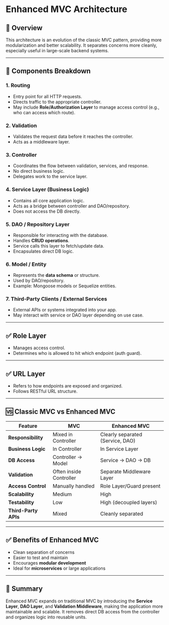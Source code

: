 # Enhanced MVC Architecture

## 📌 Overview

This architecture is an evolution of the classic MVC pattern, providing more modularization and better scalability. It separates concerns more cleanly, especially useful in large-scale backend systems.

---

## 🧱 Components Breakdown

### 1. **Routing**
- Entry point for all HTTP requests.
- Directs traffic to the appropriate controller.
- May include **Role/Authorization Layer** to manage access control (e.g., who can access which route).

### 2. **Validation**
- Validates the request data before it reaches the controller.
- Acts as a middleware layer.

### 3. **Controller**
- Coordinates the flow between validation, services, and response.
- No direct business logic.
- Delegates work to the service layer.

### 4. **Service Layer (Business Logic)**
- Contains all core application logic.
- Acts as a bridge between controller and DAO/repository.
- Does not access the DB directly.

### 5. **DAO / Repository Layer**
- Responsible for interacting with the database.
- Handles **CRUD operations**.
- Service calls this layer to fetch/update data.
- Encapsulates direct DB logic.

### 6. **Model / Entity**
- Represents the **data schema** or structure.
- Used by DAO/repository.
- Example: Mongoose models or Sequelize entities.

### 7. **Third-Party Clients / External Services**
- External APIs or systems integrated into your app.
- May interact with service or DAO layer depending on use case.

---

## ✅ Role Layer
- Manages access control.
- Determines who is allowed to hit which endpoint (auth guard).

---

## ✅ URL Layer
- Refers to how endpoints are exposed and organized.
- Follows RESTful URL structure.

---

## 🆚 Classic MVC vs Enhanced MVC

| Feature              | MVC                         | Enhanced MVC                        |
|---------------------|-----------------------------|--------------------------------------|
| **Responsibility**  | Mixed in Controller          | Clearly separated (Service, DAO)     |
| **Business Logic**  | In Controller                | In Service Layer                     |
| **DB Access**       | Controller → Model           | Service → DAO → DB                   |
| **Validation**      | Often inside Controller      | Separate Middleware Layer            |
| **Access Control**  | Manually handled             | Role Layer/Guard present             |
| **Scalability**     | Medium                       | High                                 |
| **Testability**     | Low                          | High (decoupled layers)              |
| **Third-Party APIs**| Mixed                        | Cleanly separated                    |

---

## ✅ Benefits of Enhanced MVC

- Clean separation of concerns
- Easier to test and maintain
- Encourages **modular development**
- Ideal for **microservices** or large applications

---

## 📌 Summary

Enhanced MVC expands on traditional MVC by introducing the **Service Layer**, **DAO Layer**, and **Validation Middleware**, making the application more maintainable and scalable. It removes direct DB access from the controller and organizes logic into reusable units.

